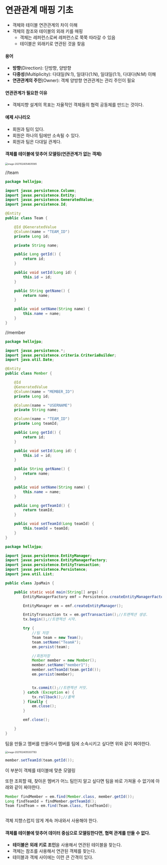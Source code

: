 # 연관관계 매핑 기초

- 객체와 테이블 연관관계의 차이 이해
- 객체의 참조와 테이블의 외래 키를 매핑
  - 객체는 레퍼런스로써 레퍼런스로 쭉쭉 따라갈 수 있음
  - 테이블은 외래키로 연관된 것을 찾음



#### 용어

- **방향**(Direction): 단방향, 양방향
- **다중성**(Multiplicity): 다대일(N:1), 일대다(1:N), 일대일(1:1), 다대다(N:M) 이해
- **연관관계의 주인**(Owner): 객체 양방향 연관관계는 관리 주인이 필요



#### 연관관계가 필요한 이유

- 객체지향 설계의 목표는 자율적인 객체들의 협력 공동체를 만드는 것이다.



#### 예제 시나리오

- 회원과 팀이 있다.
- 회원은 하나의 팀에만 소속될 수 있다.
- 회원과 팀은 다대일 관계다.



#### 객체를 테이블에 맞추어 모델링(연관관계가 없는 객체)

<img src="/Users/jungwoo/Library/Application Support/typora-user-images/image-20211024054635565.png" alt="image-20211024054635565" style="zoom:50%;" />



//team

```java
package hellojpa;

import javax.persistence.Column;
import javax.persistence.Entity;
import javax.persistence.GeneratedValue;
import javax.persistence.Id;

@Entity
public class Team {

    @Id @GeneratedValue
    @Column(name = "TEAM_ID")
    private Long id;

    private String name;

    public Long getId() {
        return id;
    }

    public void setId(Long id) {
        this.id = id;
    }

    public String getName() {
        return name;
    }

    public void setName(String name) {
        this.name = name;
    }
}

```

//member

```java
package hellojpa;

import javax.persistence.*;
import javax.persistence.criteria.CriteriaBuilder;
import java.util.Date;

@Entity
public class Member {

    @Id
    @GeneratedValue
    @Column(name = "MEMBER_ID")
    private Long id;

    @Column(name = "USERNAME")
    private String name;

    @Column(name = "TEAM_ID")
    private Long teamId;

    public Long getId() {
        return id;
    }

    public void setId(Long id) {
        this.id = id;
    }

    public String getName() {
        return name;
    }

    public void setName(String name) {
        this.name = name;
    }

    public Long getTeamId() {
        return teamId;
    }

    public void setTeamId(Long teamId) {
        this.teamId = teamId;
    }
}

```

 

```java
package hellojpa;

import javax.persistence.EntityManager;
import javax.persistence.EntityManagerFactory;
import javax.persistence.EntityTransaction;
import javax.persistence.Persistence;
import java.util.List;

public class JpaMain {

    public static void main(String[] args) {
        EntityManagerFactory emf = Persistence.createEntityManagerFactory("hello");

        EntityManager em = emf.createEntityManager();

        EntityTransaction tx = em.getTransaction();//트랜잭션 생성.
        tx.begin();//트랜잭션 시작.

        try {
            //팀 저장
            Team team = new Team();
            team.setName("TeamA");
            em.persist(team);

            //회원저장
            Member member = new Member();
            member.setName("member1");
            member.setTeamId(team.getId());
            em.persist(member);


            tx.commit();//트랜잭션 커밋.
        } catch (Exception e) {
            tx.rollback();//롤백
        } finally {
            em.close();
        }

        emf.close();

    }
}

```

팀을 만들고 멤버를 만들어서 멤버를 팀에 소속시키고 싶다면 위와 같이 짜야한다.

<img src="/Users/jungwoo/Library/Application Support/typora-user-images/image-20211024055307783.png" alt="image-20211024055307783" style="zoom:50%;" />

```java
member.setTeamId(team.getId());
```

이 부분이 객체를 테이블에 맞춘 모델링

또한 조회할 때, 찾아온 멤버가 어느 팀인지 알고 싶다면 팀을 바로 가져올 수 없기에 아래와 같이 짜야한다.

```java
Member findMember = em.find(Member.class, member.getId());
Long findTeamId = findMember.getTeamId();
Team findTeam = em.find(Team.class, findTeamId);
            
```

객체 지향스럽지 않게 계속 꺼내와서 사용해야 한다.



#### 객체를 테이블에 맞추어 데이터 중심으로 모델링한다면, 협력 관계를 만들 수 없다.

- **테이블은 외래 키로 조인**을 사용해서 연관된 테이블을 찾는다.
- 객체는 참조를 사용해서 연관된 객체를 찾는다.
- 테이블과 객체 사이에는 이런 큰 간격이 있다.

